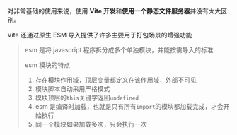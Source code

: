 对非常基础的使用来说，使用 **Vite 开发**和**使用一个静态文件服务器**并没有太大区别。

Vite 还通过原生 ESM 导入提供了许多主要用于打包场景的增强功能

> esm 是将 javascript 程序拆分成多个单独模块，并能按需导入的标准
>
> esm 模块的特点
>
> 1. 存在模块作用域，顶层变量都定义在该作用域，外部不可见
> 2. 模块脚本自动采用严格模式
> 3. 模块顶层的`this`关键字返回`undefined`
> 4. esm 是编译时加载，也就是只有所有`import`的模块都加载完成，才会开始执行
> 5. 同一个模块如果加载多次，只会执行一次
